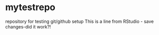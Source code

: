 # mytestrepo
repository for testing git/github setup
This is a line from RStudio - save changes-did it work?!
